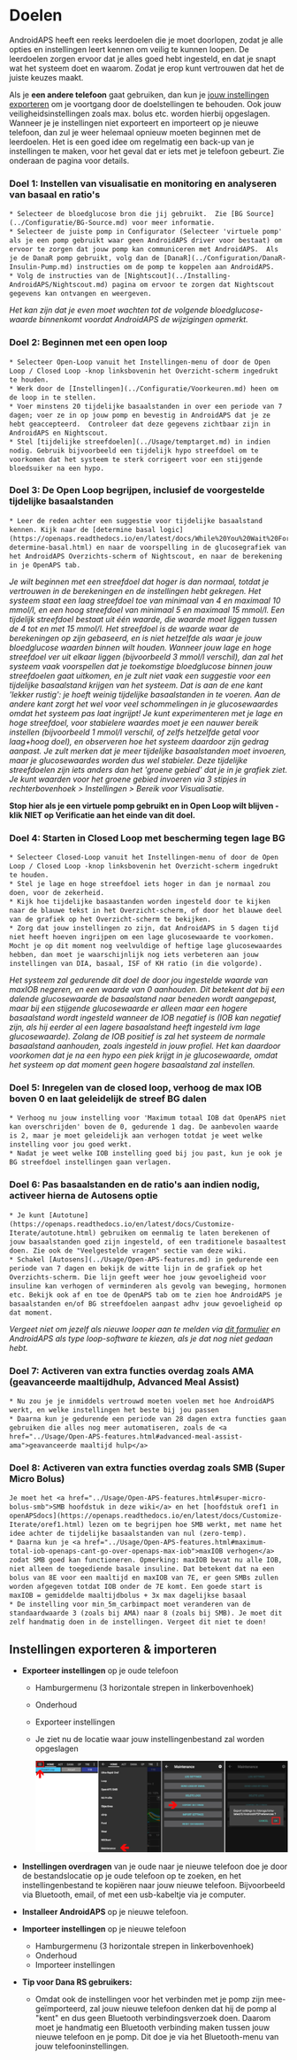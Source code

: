 # Doelen

AndroidAPS heeft een reeks leerdoelen die je moet doorlopen, zodat je alle opties en instellingen leert kennen om veilig te kunnen loopen. De leerdoelen zorgen ervoor dat je alles goed hebt ingesteld, en dat je snapt wat het systeem doet en waarom. Zodat je erop kunt vertrouwen dat het de juiste keuzes maakt.

Als je **een andere telefoon** gaat gebruiken, dan kun je [jouw instellingen exporteren](../Usage/Objectives#export-import-settings) om je voortgang door de doelstellingen te behouden. Ook jouw veiligheidsinstellingen zoals max. bolus etc. worden hierbij opgeslagen. Wanneer je je instellingen niet exporteert en importeert op je nieuwe telefoon, dan zul je weer helemaal opnieuw moeten beginnen met de leerdoelen. Het is een goed idee om regelmatig een back-up van je instellingen te maken, voor het geval dat er iets met je telefoon gebeurt. Zie onderaan de pagina voor details.  

### Doel 1: Instellen van visualisatie en monitoring en analyseren van basaal en ratio's

    * Selecteer de bloedglucose bron die jij gebruikt.  Zie [BG Source](../Configuratie/BG-Source.md) voor meer informatie.
    * Selecteer de juiste pomp in Configurator (Selecteer 'virtuele pomp' als je een pomp gebruikt waar geen AndroidAPS driver voor bestaat) om ervoor te zorgen dat jouw pomp kan communiceren met AndroidAPS.  Als je de DanaR pomp gebruikt, volg dan de [DanaR](../Configuration/DanaR-Insulin-Pump.md) instructies om de pomp te koppelen aan AndroidAPS.
    * Volg de instructies van de [Nightscout](../Installing-AndroidAPS/Nightscout.md) pagina om ervoor te zorgen dat Nightscout gegevens kan ontvangen en weergeven.
    

*Het kan zijn dat je even moet wachten tot de volgende bloedglucose-waarde binnenkomt voordat AndroidAPS de wijzigingen opmerkt.*

### Doel 2: Beginnen met een open loop

    * Selecteer Open-Loop vanuit het Instellingen-menu of door de Open Loop / Closed Loop -knop linksbovenin het Overzicht-scherm ingedrukt te houden.
    * Werk door de [Instellingen](../Configuratie/Voorkeuren.md) heen om de loop in te stellen.
    * Voer minstens 20 tijdelijke basaalstanden in over een periode van 7 dagen; voer ze in op jouw pomp en bevestig in AndroidAPS dat je ze hebt geaccepteerd.  Controleer dat deze gegevens zichtbaar zijn in AndroidAPS en Nightscout.
    * Stel [tijdelijke streefdoelen](../Usage/temptarget.md) in indien nodig. Gebruik bijvoorbeeld een tijdelijk hypo streefdoel om te voorkomen dat het systeem te sterk corrigeert voor een stijgende bloedsuiker na een hypo. 
    

### Doel 3: De Open Loop begrijpen, inclusief de voorgestelde tijdelijke basaalstanden

    * Leer de reden achter een suggestie voor tijdelijke basaalstand kennen. Kijk naar de [determine basal logic](https://openaps.readthedocs.io/en/latest/docs/While%20You%20Wait%20For%20Gear/Understand-determine-basal.html) en naar de voorspelling in de glucosegrafiek van het AndroidAPS Overzichts-scherm of Nightscout, en naar de berekening in je OpenAPS tab.
    

*Je wilt beginnen met een streefdoel dat hoger is dan normaal, totdat je vertrouwen in de berekeningen en de instellingen hebt gekregen. Het systeem staat een laag streefdoel toe van minimaal van 4 en maximaal 10 mmol/l, en een hoog streefdoel van minimaal 5 en maximaal 15 mmol/l. Een tijdelijk streefdoel bestaat uit één waarde, die waarde moet liggen tussen de 4 tot en met 15 mmol/l. Het streefdoel is de waarde waar de berekeningen op zijn gebaseerd, en is niet hetzelfde als waar je jouw bloedglucose waarden binnen wilt houden. Wanneer jouw lage en hoge streefdoel ver uit elkaar liggen (bijvoorbeeld 3 mmol/l verschil), dan zal het systeem vaak voorspellen dat je toekomstige bloedglucose binnen jouw streefdoelen gaat uitkomen, en je zult niet vaak een suggestie voor een tijdelijke basaalstand krijgen van het systeem. Dat is aan de ene kant 'lekker rustig': je hoeft weinig tijdelijke basaalstanden in te voeren. Aan de andere kant zorgt het wel voor veel schommelingen in je glucosewaardes omdat het systeem pas laat ingrijpt! Je kunt experimenteren met je lage en hoge streefdoel, voor stabielere waardes moet je een nauwer bereik instellen (bijvoorbeeld 1 mmol/l verschil, of zelfs hetzelfde getal voor laag+hoog doel), en observeren hoe het systeem daardoor zijn gedrag aanpast. Je zult merken dat je meer tijdelijke basaalstanden moet invoeren, maar je glucosewaardes worden dus wel stabieler. Deze tijdelijke streefdoelen zijn iets anders dan het 'groene gebied' dat je in je grafiek ziet. Je kunt waarden voor het groene gebied invoeren via 3 stipjes in rechterbovenhoek > Instellingen > Bereik voor Visualisatie.*

**Stop hier als je een virtuele pomp gebruikt en in Open Loop wilt blijven - klik NIET op Verificatie aan het einde van dit doel.**

### Doel 4: Starten in Closed Loop met bescherming tegen lage BG

    * Selecteer Closed-Loop vanuit het Instellingen-menu of door de Open Loop / Closed Loop -knop linksbovenin het Overzicht-scherm ingedrukt te houden.
    * Stel je lage en hoge streefdoel iets hoger in dan je normaal zou doen, voor de zekerheid.
    * Kijk hoe tijdelijke basaastanden worden ingesteld door te kijken naar de blauwe tekst in het Overzicht-scherm, of door het blauwe deel van de grafiek op het Overzicht-scherm te bekijken.
    * Zorg dat jouw instellingen zo zijn, dat AndroidAPS in 5 dagen tijd niet heeft hoeven ingrijpen om een lage glucosewaarde te voorkomen.  Mocht je op dit moment nog veelvuldige of heftige lage glucosewaardes hebben, dan moet je waarschijnlijk nog iets verbeteren aan jouw instellingen van DIA, basaal, ISF of KH ratio (in die volgorde).
    

*Het systeem zal gedurende dit doel de door jou ingestelde waarde van maxIOB negeren, en een waarde van 0 aanhouden. Dit betekent dat bij een dalende glucosewaarde de basaalstand naar beneden wordt aangepast, maar bij een stijgende glucosewaarde er alleen maar een hogere basaalstand wordt ingesteld wanneer de IOB negatief is (IOB kan negatief zijn, als hij eerder al een lagere basaalstand heeft ingesteld ivm lage glucosewaarde). Zolang de IOB positief is zal het systeem de normale basaalstand aanhouden, zoals ingesteld in jouw profiel. Het kan daardoor voorkomen dat je na een hypo een piek krijgt in je glucosewaarde, omdat het systeem op dat moment geen hogere basaalstand zal instellen.*

### Doel 5: Inregelen van de closed loop, verhoog de max IOB boven 0 en laat geleidelijk de streef BG dalen

    * Verhoog nu jouw instelling voor 'Maximum totaal IOB dat OpenAPS niet kan overschrijden' boven de 0, gedurende 1 dag. De aanbevolen waarde is 2, maar je moet geleidelijk aan verhogen totdat je weet welke instelling voor jou goed werkt.
    * Nadat je weet welke IOB instelling goed bij jou past, kun je ook je BG streefdoel instellingen gaan verlagen.
    

### Doel 6: Pas basaalstanden en de ratio's aan indien nodig, activeer hierna de Autosens optie

    * Je kunt [Autotune](https://openaps.readthedocs.io/en/latest/docs/Customize-Iterate/autotune.html) gebruiken om eenmalig te laten berekenen of jouw basaalstanden goed zijn ingesteld, of een traditionele basaaltest doen. Zie ook de "Veelgestelde vragen" sectie van deze wiki.
    * Schakel [Autosens](../Usage/Open-APS-features.md) in gedurende een periode van 7 dagen en bekijk de witte lijn in de grafiek op het Overzichts-scherm. Die lijn geeft weer hoe jouw gevoeligheid voor insuline kan verhogen of verminderen als gevolg van beweging, hormonen etc. Bekijk ook af en toe de OpenAPS tab om te zien hoe AndroidAPS je basaalstanden en/of BG streefdoelen aanpast adhv jouw gevoeligheid op dat moment.
    

*Vergeet niet om jezelf als nieuwe looper aan te melden via [dit formulier](http://bit.ly/nowlooping) en AndroidAPS als type loop-software te kiezen, als je dat nog niet gedaan hebt.*

### Doel 7: Activeren van extra functies overdag zoals AMA (geavanceerde maaltijdhulp, Advanced Meal Assist)

    * Nu zou je je inmiddels vertrouwd moeten voelen met hoe AndroidAPS werkt, en welke instellingen het beste bij jou passen
    * Daarna kun je gedurende een periode van 28 dagen extra functies gaan gebruiken die alles nog meer automatiseren, zoals de <a href="../Usage/Open-APS-features.html#advanced-meal-assist-ama">geavanceerde maaltijd hulp</a>
    

### Doel 8: Activeren van extra functies overdag zoals SMB (Super Micro Bolus)

    Je moet het <a href="../Usage/Open-APS-features.html#super-micro-bolus-smb">SMB hoofdstuk in deze wiki</a> en het [hoofdstuk oref1 in openAPSdocs](https://openaps.readthedocs.io/en/latest/docs/Customize-Iterate/oref1.html) lezen om te begrijpen hoe SMB werkt, met name het idee achter de tijdelijke basaalstanden van nul (zero-temp).
    * Daarna kun je <a href="../Usage/Open-APS-features.html#maximum-total-iob-openaps-cant-go-over-openaps-max-iob">maxIOB verhogen</a> zodat SMB goed kan functioneren. Opmerking: maxIOB bevat nu alle IOB, niet alleen de toegediende basale insuline. Dat betekent dat na een bolus van 8E voor een maaltijd en maxIOB van 7E, er geen SMBs zullen worden afgegeven totdat IOB onder de 7E komt. Een goede start is maxIOB = gemiddelde maaltijdbolus + 3x max dagelijkse basaal
    * De instelling voor min_5m_carbimpact moet veranderen van de standaardwaarde 3 (zoals bij AMA) naar 8 (zoals bij SMB). Je moet dit zelf handmatig doen in de instellingen. Vergeet dit niet te doen!
    

## Instellingen exporteren & importeren

* **Exporteer instellingen** op je oude telefoon
  
  * Hamburgermenu (3 horizontale strepen in linkerbovenhoek)
  * Onderhoud
  * Exporteer instellingen
  * Je ziet nu de locatie waar jouw instellingenbestand zal worden opgeslagen
    
    ![Exporteer AAPS instellingen](../images/AAPS_ExportSettings.png)

* **Instellingen overdragen** van je oude naar je nieuwe telefoon doe je door de bestandslocatie op je oude telefoon op te zoeken, en het instellingenbestand te kopiëren naar jouw nieuwe telefoon. Bijvoorbeeld via Bluetooth, email, of met een usb-kabeltje via je computer.

* **Installeer AndroidAPS** op je nieuwe telefoon.
* **Importeer instellingen** op je nieuwe telefoon 
  * Hamburgermenu (3 horizontale strepen in linkerbovenhoek)
  * Onderhoud
  * Importeer instellingen
* **Tip voor Dana RS gebruikers:** 
  * Omdat ook de instellingen voor het verbinden met je pomp zijn mee-geïmporteerd, zal jouw nieuwe telefoon denken dat hij de pomp al "kent" en dus geen Bluetooth verbindingsverzoek doen. Daarom moet je handmatig een Bluetooth verbinding maken tussen jouw nieuwe telefoon en je pomp. Dit doe je via het Bluetooth-menu van jouw telefooninstellingen.